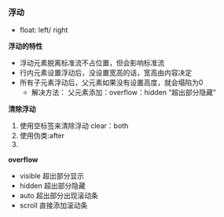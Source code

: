 ### 浮动
- float: left/ right

**浮动的特性**
- 浮动元素脱离标准流不占位置，但会影响标准流
- 行内元素设置浮动后，没设置宽高的话，宽高由内容决定
- 所有子元素浮动后，父元素如果没有设置高度，就会塌陷为0
   - 解决方法： 父元素添加：overflow：hidden “超出部分隐藏”

**清除浮动**
1. 使用空标签来清除浮动 clear：both
2. 使用伪类:after
3. 

**overflow**
- visible   超出部分显示
- hidden    超出部分隐藏
- auto  超出部分出现滚动条
- scroll   直接添加滚动条

      